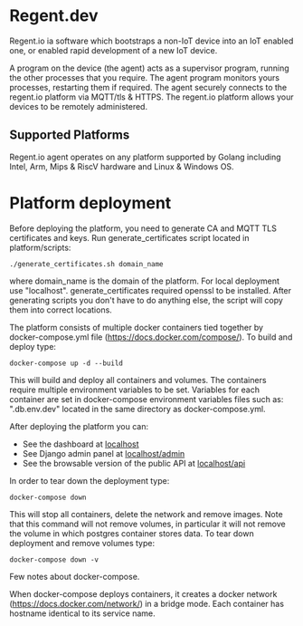 # Regent.dev

Regent.io ia software which bootstraps a non-IoT device into an IoT enabled one, or enabled rapid development of a new
IoT device.

A program on the device (the agent) acts as a supervisor program, running the other processes that you require.
The agent program monitors yours processes, restarting them if required.
The agent securely connects to the regent.io platform via MQTT/tls & HTTPS.
The regent.io platform allows your devices to be remotely administered.

## Supported Platforms

Regent.io agent operates on any platform supported by Golang including Intel, Arm, Mips & RiscV hardware and
Linux & Windows OS.

# Platform deployment

Before deploying the platform, you need to generate CA and MQTT TLS certificates and keys. 
Run generate_certificates script located in platform/scripts:

```
./generate_certificates.sh domain_name
```

where domain_name is the domain of the platform. For local deployment use "localhost". generate_certificates
required openssl to be installed. After generating scripts you don't have to do anything else, the script will 
copy them into correct locations.

The platform consists of multiple docker containers tied together by docker-compose.yml file 
(https://docs.docker.com/compose/). To build and deploy type:

```
docker-compose up -d --build
```

This will build and deploy all containers and volumes. The containers require multiple environment variables to be set.
Variables for each container are set in docker-compose environment variables files such as: ".db.env.dev" located
in the same directory as docker-compose.yml.

After deploying the platform you can:

* See the dashboard at [localhost](http://localhost)
* See Django admin panel at [localhost/admin](http://localhost/admin)
* See the browsable version of the public API at [localhost/api](http://localhost/api)

In order to tear down the deployment type:

```
docker-compose down
```

This will stop all containers, delete the network and remove images. Note that this command will not remove volumes, 
in particular it will not remove the volume in which postgres container stores data. To tear down deployment 
and remove volumes type:

```
docker-compose down -v
```

Few notes about docker-compose.

When docker-compose deploys containers, it creates a docker network (https://docs.docker.com/network/) in a bridge mode. 
Each container has hostname identical to its service name.
